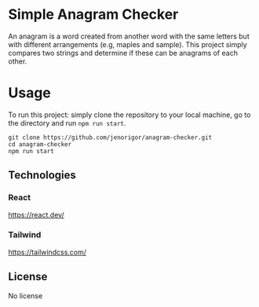 # Simple Anagram Checker

An anagram is a word created from another word with the same letters but with different arrangements (e.g, maples and sample). This project simply compares two strings and determine if these can be anagrams of each other.

# Usage
To run this project: simply clone the repository to your local machine, go to the directory and run `npm run start`.

    git clone https://github.com/jenorigor/anagram-checker.git
    cd anagram-checker
    npm run start

## Technologies
### React
https://react.dev/
### Tailwind
https://tailwindcss.com/

## License
No license

